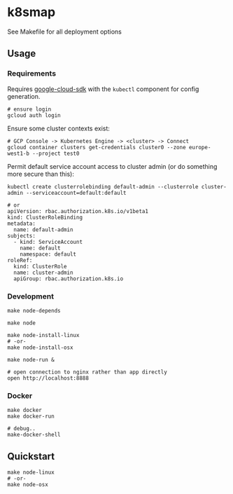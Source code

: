 # k8smap

See Makefile for all deployment options

## Usage

### Requirements

Requires [google-cloud-sdk](https://cloud.google.com/sdk/docs/downloads-versioned-archives) with the `kubectl` component for config generation.

```
# ensure login
gcloud auth login
```

Ensure some cluster contexts exist:
```
# GCP Console -> Kubernetes Engine -> <cluster> -> Connect
gcloud container clusters get-credentials cluster0 --zone europe-west1-b --project test0
```

Permit default service account access to cluster admin (or do something more secure than this):
```
kubectl create clusterrolebinding default-admin --clusterrole cluster-admin --serviceaccount=default:default

# or 
apiVersion: rbac.authorization.k8s.io/v1beta1
kind: ClusterRoleBinding
metadata:
  name: default-admin
subjects:
  - kind: ServiceAccount
    name: default
    namespace: default
roleRef:
  kind: ClusterRole
  name: cluster-admin
  apiGroup: rbac.authorization.k8s.io
```

### Development

```
make node-depends

make node

make node-install-linux
# -or-
make node-install-osx

make node-run &

# open connection to nginx rather than app directly
open http://localhost:8888
```



### Docker

```
make docker
make docker-run

# debug..
make-docker-shell
```

## Quickstart

```
make node-linux
# -or-
make node-osx
```
